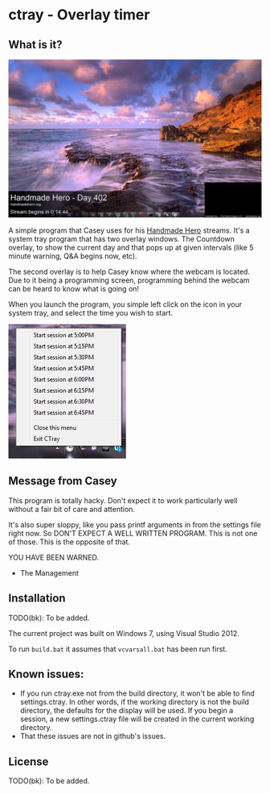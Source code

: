 #  ctray - Overlay timer

##  What is it?

![Stream Begins in...](images/stream_begins_in.png)

A simple program that Casey uses for his [Handmade Hero][linkHandmadeHero] streams.  It's a system tray program that has two overlay windows.  The Countdown overlay, to show the current day and that pops up at given intervals (like 5 minute warning, Q&A begins now, etc).

The second overlay is to help Casey know where the webcam is located.  Due to it being a programming screen, programming behind the webcam can be heard to know what is going on!

When you launch the program, you simple left click on the icon in your system tray, and select the time you wish to start.

![Stream Begins in...](images/menu.png)

##  Message from Casey

   This program is totally hacky.  Don't expect it to work particularly well
   without a fair bit of care and attention.

   It's also super sloppy, like you pass printf arguments in from the settings
   file right now.  So DON'T EXPECT A WELL WRITTEN PROGRAM.  This is not one
   of those.  This is the opposite of that.

   YOU HAVE BEEN WARNED.

   - The Management

##  Installation

TODO(bk):  To be added.

The current project was built on Windows 7, using Visual Studio 2012.

To run `build.bat` it assumes that `vcvarsall.bat` has been run first.

##  Known issues:

*  If you run ctray.exe not from the build directory, it won't be able to find settings.ctray.  In other words, if the working directory is not the build directory, the defaults for the display will be used.  If you begin a session, a new settings.ctray file will be created in the current working directory.
*  That these issues are not in github's issues.

## License

TODO(bk):  To be added.


[linkHandmadeHero]: https://handmadehero.org
